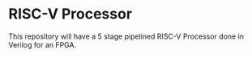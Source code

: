 # RISC-V Processor
This repository will have a 5 stage pipelined RISC-V Processor done in Verilog for an FPGA. 
